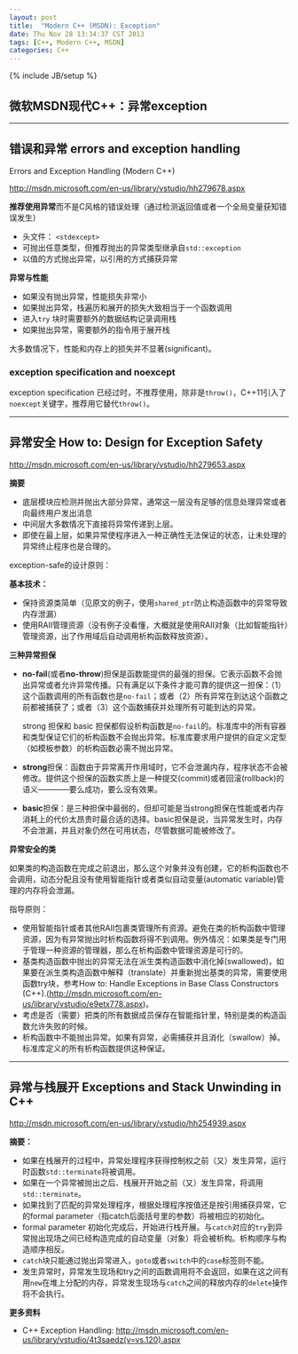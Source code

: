 ```yaml
---
layout: post
title:  "Modern C++ (MSDN): Exception"
date: Thu Nov 28 13:34:37 CST 2013
tags: [C++, Modern C++, MSDN]
categories: C++
---
```

{% include JB/setup %}

微软MSDN现代C++：异常exception
---

---

## 错误和异常 errors and exception handling

Errors and Exception Handling (Modern C++)

<http://msdn.microsoft.com/en-us/library/vstudio/hh279678.aspx>

**推荐使用异常**而不是C风格的错误处理（通过检测返回值或者一个全局变量获知错误发生）

 - 头文件： `<stdexcept>`
 - 可抛出任意类型，但推荐抛出的异常类型继承自`std::exception`
 - 以值的方式抛出异常，以引用的方式捕获异常
 
**异常与性能**

 - 如果没有抛出异常，性能损失非常小
 - 如果抛出异常，栈遍历和展开的损失大致相当于一个函数调用
 - 进入`try` 块时需要额外的数据结构记录调用栈
 - 如果抛出异常，需要额外的指令用于展开栈

大多数情况下，性能和内存上的损失并不显著(significant)。

### exception specification and noexcept

exception specification 已经过时，不推荐使用，除非是`throw()`，C++11引入了`noexcept`关键字，推荐用它替代`throw()`。

---

## 异常安全 How to: Design for Exception Safety

<http://msdn.microsoft.com/en-us/library/vstudio/hh279653.aspx>

**摘要**

 - 底层模块应检测并抛出大部分异常，通常这一层没有足够的信息处理异常或者向最终用户发出消息
 - 中间层大多数情况下直接将异常传递到上层。
 - 即使在最上层，如果异常使程序进入一种正确性无法保证的状态，让未处理的异常终止程序也是合理的。

exception-safe的设计原则：

**基本技术：**

 - 保持资源类简单（见原文的例子，使用`shared_ptr`防止构造函数中的异常导致内存泄漏）
 - 使用RAII管理资源（没有例子没看懂，大概就是使用RAII对象（比如智能指针）管理资源，出了作用域后自动调用析构函数释放资源）。

**三种异常担保**

 - **no-fail**(或者**no-throw**)担保是函数能提供的最强的担保。它表示函数不会抛出异常或者允许异常传播。只有满足以下条件才能可靠的提供这一担保：（1）这个函数调用的所有函数也是`no-fail`；或者（2）所有异常在到达这个函数之前都被捕获了；或者（3）这个函数捕获并处理所有可能到达的异常。
 
	strong 担保和 basic 担保都假设析构函数是`no-fail`的。标准库中的所有容器和类型保证它们的析构函数不会抛出异常。标准库要求用户提供的自定义定型（如模板参数）的析构函数必需不抛出异常。

- **strong**担保：函数由于异常离开作用域时，它不会泄漏内存，程序状态不会被修改。提供这个担保的函数实质上是一种提交(commit)或者回滚(rollback)的语义————要么成功，要么没有效果。

- **basic**担保：是三种担保中最弱的，但却可能是当strong担保在性能或者内存消耗上的代价太昂贵时最合适的选择。basic担保是说，当异常发生时，内存不会泄漏，并且对象仍然在可用状态，尽管数据可能被修改了。

**异常安全的类**

如果类的构造函数在完成之前退出，那么这个对象并没有创建，它的析构函数也不会调用，动态分配且没有使用智能指针或者类似自动变量(automatic variable)管理的内存将会泄漏。

指导原则：

 - 使用智能指针或者其他RAII包裹类管理所有资源。避免在类的析构函数中管理资源，因为有异常抛出时析构函数将得不到调用。例外情况：如果类是专门用于管理一种资源的管理器，那么在析构函数中管理资源是可行的。
 - 基类构造函数中抛出的异常无法在派生类构造函数中消化掉(swallowed)，如果要在派生类构造函数中解释（translate）并重新抛出基类的异常，需要使用函数try块，参考How to: Handle Exceptions in Base Class Constructors (C++).(<http://msdn.microsoft.com/en-us/library/vstudio/e9etx778.aspx>)。
 - 考虑是否（需要）把类的所有数据成员保存在智能指针里，特别是类的构造函数允许失败的时候。
 - 析构函数中不能抛出异常。如果有异常，必需捕获并且消化（swallow）掉。标准库定义的所有析构函数提供这种保证。

---

## 异常与栈展开 Exceptions and Stack Unwinding in C++

<http://msdn.microsoft.com/en-us/library/vstudio/hh254939.aspx>

**摘要：**

 * 如果在栈展开的过程中，异常处理程序获得控制权之前（又）发生异常，运行时函数`std::terminate`将被调用。
 * 如果在一个异常被抛出之后、栈展开开始之前（又）发生异常，将调用`std::terminate`。
 * 如果找到了匹配的异常处理程序，根据处理程序按值还是按引用捕获异常，它的formal parameter（指catch后面括号里的参数）将被相应的初始化。
 * formal parameter 初始化完成后，开始进行栈开展。与`catch`对应的`try`到异常抛出现场之间已经构造完成的自动变量（对象）将会被析构。析构顺序与构造顺序相反。
 * `catch`块只能通过抛出异常进入，`goto`或者`switch`中的`case`标签则不能。
 * 发生异常时，异常发生现场和try之间的函数调用将不会返回，如果在这之间有用`new`在堆上分配的内存，异常发生现场与`catch`之间的释放内存的`delete`操作将不会执行。

**更多资料**

 - C++ Exception Handling: <http://msdn.microsoft.com/en-us/library/vstudio/4t3saedz(v=vs.120).aspx>

